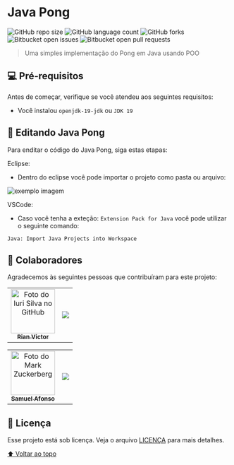 # Java Pong

![GitHub repo size](https://img.shields.io/github/repo-size/JuraiAndou/Java_Pong?style=for-the-badge)
![GitHub language count](https://img.shields.io/github/languages/count/JuraiAndou/Java_Pong?style=for-the-badge)
![GitHub forks](https://img.shields.io/github/forks/JuraiAndou/Java_Pong?style=for-the-badge)
![Bitbucket open issues](https://img.shields.io/bitbucket/issues/JuraiAndou/Java_Pong?style=for-the-badge)
![Bitbucket open pull requests](https://img.shields.io/bitbucket/pr-raw/JuraiAndou/Java_Pong?style=for-the-badge)

> Uma simples implementação do Pong em Java usando POO

## 💻 Pré-requisitos

Antes de começar, verifique se você atendeu aos seguintes requisitos:
<!---Estes são apenas requisitos de exemplo. Adicionar, duplicar ou remover conforme necessário--->
* Você instalou `openjdk-19-jdk` ou `JDK 19`

## 🚀 Editando Java Pong

Para enditar o código do Java Pong, siga estas etapas:

Eclipse:
* Dentro do eclipse você pode importar o projeto como pasta ou arquivo:

<img src="https://i.imgur.com/1YUmnT7.png" alt="exemplo imagem">

VSCode:
* Caso você tenha a exteção: `Extension Pack for Java` você pode utilizar o seguinte comando:
```
Java: Import Java Projects into Workspace
```

## 🤝 Colaboradores

Agradecemos às seguintes pessoas que contribuíram para este projeto:



<table cellspacing="0" cellpadding="0">
  <tr>
    <td align="center">
        <a href="https://github.com/RVctorDev">
            <img src="https://nypost.com/wp-content/uploads/sites/2/2022/07/elon-musk-shirtless-mykonos-05.jpg" width="100px;" alt="Foto do Iuri Silva no GitHub"/><br>
            <sub>
                <b>Rian Victor</b>
            </sub>
        </a>
    </td>
    <td align="center">
        <a href="https://github.com/RVctorDev">
            <img align="center" src="https://github-readme-stats.vercel.app/api?username=rvctordev&show_icons=true&theme=dark" />
        </a>
    </td>
  </tr>
</table>
<table cellspacing="0" cellpadding="0">
  <tr>
    <td align="center">
        <a href="https://github.com/JuraiAndou">
            <img src="https://s2.glbimg.com/FUcw2usZfSTL6yCCGj3L3v3SpJ8=/smart/e.glbimg.com/og/ed/f/original/2019/04/25/zuckerberg_podcast.jpg" width="100px;" alt="Foto do Mark Zuckerberg"/><br>
            <sub>
                <b>Samuel Afonso</b>
            </sub>
        </a>
    </td>
    <td align="center">
        <a href="https://github.com/JuraiAndou">
            <img align="center" src="https://github-readme-stats.vercel.app/api/top-langs/?username=juraiandou&hide=html&layout=compact&theme=dark" />
        </a>
    </td>
  </tr>
</table>


## 📝 Licença

Esse projeto está sob licença. Veja o arquivo [LICENÇA](LICENSE.md) para mais detalhes.

[⬆ Voltar ao topo](#Java_Pong)<br>